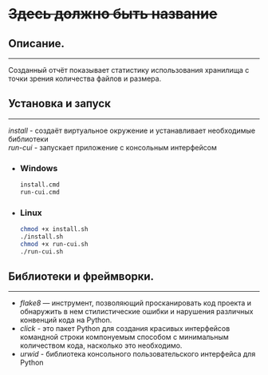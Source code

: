 # ~~Здесь должно быть название~~
## Описание.
***
Созданный отчёт показывает статистику использования хранилища с точки зрения количества файлов и размера.
## Установка и запуск
***
_install_ - создаёт виртуальное окружение и устанавливает необходимые библиотеки\
_run-cui_ - запускает приложение с консольным интерфейсом
* ### Windows
    ```cmd
    install.cmd
    run-cui.cmd
    ```
* ### Linux
    ```bash
    chmod +x install.sh
    ./install.sh
    chmod +x run-cui.sh
    ./run-cui.sh
    ```
## Библиотеки и фреймворки.
***
* _flake8_ — инструмент, позволяющий просканировать код проекта и обнаружить в нем стилистические ошибки и нарушения различных конвенций кода на Python.
* _click_ - это пакет Python для создания красивых интерфейсов командной строки компонуемым способом с минимальным количеством кода, насколько это необходимо.
* _urwid_ - библиотека консольного пользовательского интерфейса для Python